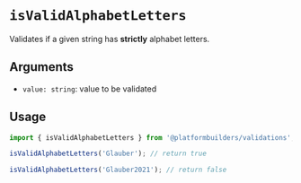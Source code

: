 # `isValidAlphabetLetters`

Validates if a given string has **strictly** alphabet letters.

## Arguments

- `value: string`: value to be validated

## Usage

```jsx
import { isValidAlphabetLetters } from '@platformbuilders/validations';

isValidAlphabetLetters('Glauber'); // return true

isValidAlphabetLetters('Glauber2021'); // return false
```
